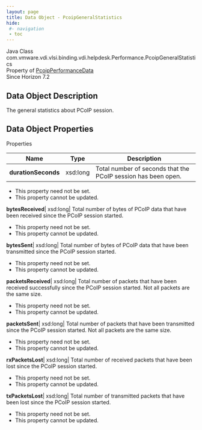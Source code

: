 ```yaml
---
layout: page
title: Data Object - PcoipGeneralStatistics
hide:
 #- navigation
 - toc
---
```






Java Class
    com.vmware.vdi.vlsi.binding.vdi.helpdesk.Performance.PcoipGeneralStatistics  
Property of
     [PcoipPerformanceData](vdi.helpdesk.Performance.PcoipPerformanceData.md#field_detail)  
Since 
    Horizon 7.2

## Data Object Description 

The general statistics about PCoIP session. 

## Data Object Properties

Properties

Name |  Type |  Description   
---|---|---  
**durationSeconds**|  xsd:long|  Total number of seconds that the PCoIP session has been open.   


* This property need not be set.
* This property cannot be updated.

  
**bytesReceived**|  xsd:long|  Total number of bytes of PCoIP data that have been received since the PCoIP session started.   


* This property need not be set.
* This property cannot be updated.

  
**bytesSent**|  xsd:long|  Total number of bytes of PCoIP data that have been transmitted since the PCoIP session started.   


* This property need not be set.
* This property cannot be updated.

  
**packetsReceived**|  xsd:long|  Total number of packets that have been received successfully since the PCoIP session started. Not all packets are the same size.   


* This property need not be set.
* This property cannot be updated.

  
**packetsSent**|  xsd:long|  Total number of packets that have been transmitted since the PCoIP session started. Not all packets are the same size.   


* This property need not be set.
* This property cannot be updated.

  
**rxPacketsLost**|  xsd:long|  Total number of received packets that have been lost since the PCoIP session started.   


* This property need not be set.
* This property cannot be updated.

  
**txPacketsLost**|  xsd:long|  Total number of transmitted packets that have been lost since the PCoIP session started.   


* This property need not be set.
* This property cannot be updated.

  
  
  
   
  
  

